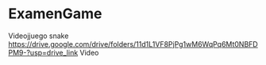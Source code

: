 # ExamenGame
Videojjuego snake 
https://drive.google.com/drive/folders/11d1L1VF8PjPg1wM6WqPq6Mt0NBFDPM9-?usp=drive_link Video
